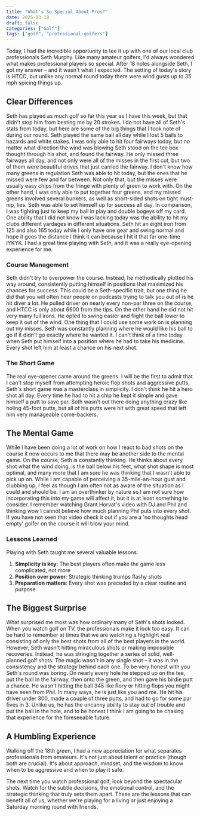 ```yaml
---
title: "What's So Special About Pros?"
date: 2025-03-18
draft: false
categories: ["Golf"]
tags: ["golf", "professional-golfers"]
---
```


Today, I had the incredible opportunity to tee it up with one of our local club professionals Seth Murphy. Like many amateur golfers, I'd always wondered what makes professional players so special. After 18 holes alongside Seth, I got my answer – and it wasn't what I expected. The setting of today's story is HTCC, but unlike any normal round today there were wind gusts up to 35 mph spicing things up.

## Clear Differences

Seth has played as much golf so far this year as I have this week, but that didn't stop him from besting me by 20 strokes. I do not have all of Seth's stats from today, but here are some of the big things that I took note of during our round. Seth played the same ball all day while I lost 5 balls to hazards and white stakes. I was only able to hit four fairways today, but no matter what direction the wind was blowing Seth stood on the tee box thought through his shot, and found the fairway. He only missed three fairways all day, and not only were all of the misses in the first cut, but two of them were beautiful drives that just carried the fairway. I don't know how many greens in regulation Seth was able to hit today, but the ones that he missed were few and far between. Not only that, but the misses were usually easy chips from the fringe with plenty of green to work with. On the other hand, I was only able to put together four greens, and my missed greens involved several bunkers, as well as short-sided shots on tight must-nip, lies. Seth was able to set himself up for success all day. In comparison, I was fighting just to keep my ball in play and double bogeys off my card. One ability that I did not know I was lacking today was the ability to hit my clubs different yardages in different situations. Seth hit an eight iron from 125 and also 165 today while I only have one gear and swing normal and hope it goes the distance I think it can because I hit it that far one-time IYKYK. I had a great time playing with Seth, and it was a really eye-opening experience for me.

### Course Management

Seth didn't try to overpower the course. Instead, he methodically plotted his way around, consistently putting himself in positions that maximized his chances for success. This could be a Seth-specific trait, but one thing he did that you will often hear people on podcasts trying to talk you out of is he hit diver a lot. He pulled driver on nearly every non-par three on the course, and HTCC is only about 6600 from the tips. On the other hand he did not hit very many full irons. He opted to swing easier and flight the ball lower to keep it out of the wind. One thing that I could use some work on is planning out my misses. Seth was constantly planning where he would like his ball to go if it didn't go exactly where he wanted it. I can't think of a time today when Seth put himself into a position where he had to take his medicine. Every shot left him at least a chance on his next shot.

### The Short Game

The real eye-opener came around the greens. I will be the first to admit that I can't stop myself from attempting heroic flop shots and aggressive putts, Seth's short game was a masterclass in simplicity. I don't think he hit a hero shot all day. Every time he had to hit a chip he kept it simple and gave himself a putt to save par. Seth wasn't out there doing anything crazy like holing 45-foot putts, but all of his putts were hit with great speed that left him very manageable come-backers.

## The Mental Game

While I have been doing a lot of work on how I react to bad shots on the course it now occurs to me that there may be another side to the mental game. On the course, Seth is constantly thinking. He thinks about every shot what the wind doing, is the ball below his feet, what shot shape is most optimal, and many more that I am sure he was thinking that I wasn't able to pick up on. While I am capable of perceiving a 35-mile-an-hour gust and clubbing up, I feel as though I am often not as aware of the situation as I could and should be. I am an overthinker by nature so I am not sure how incorporating this into my game will affect it, but it is at least something to consider. I remember watching Grant Horvat's video with DJ and Phil and thinking wow I cannot believe how much planning Phil puts into every shot. If you have not seen that video check it out if you are a 'no thoughts head empty' golfer on the course it will blow your mind.

### Lessons Learned

Playing with Seth taught me several valuable lessons:

1. **Simplicity is key**: The best players often make the game less complicated, not more
2. **Position over power**: Strategic thinking trumps flashy shots
3. **Preparation matters**: Every shot was preceded by a clear routine and purpose

## The Biggest Surprise

What surprised me most was how ordinary many of Seth's shots looked. When you watch golf on TV, the professionals make it look too easy. It can be hard to remember at times that we are watching a highlight real consisting of only the best shots from all of the best players in the world. However, Seth wasn't hitting miraculous shots or making impossible recoveries. Instead, he was stringing together a series of solid, well-planned golf shots. The magic wasn't in any single shot – it was in the consistency and the strategy behind each one. To be very honest with you Seth's round was boring. On nearly every hole he stepped up on the tee, put the ball in the fairway, then onto the green, and then gave his birdie putt a chance. He wasn't hitting the ball 345 like Rory or hitting flops you might have seen from Phil. In many ways, he is just like you and me. He hit his driver under 300, made a couple of three putts, and had to go for some par fives in 3. Unlike us, he has the uncanny ability to stay out of trouble and put the ball in the hole, and to be honest I think I am going to be chasing that experience for the foreseeable future.

## A Humbling Experience

Walking off the 18th green, I had a new appreciation for what separates professionals from amateurs. It's not just about talent or practice (though both are crucial). It's about approach, mindset, and the wisdom to know when to be aggressive and when to play it safe.

The next time you watch professional golf, look beyond the spectacular shots. Watch for the subtle decisions, the emotional control, and the strategic thinking that truly sets them apart. These are the lessons that can benefit all of us, whether we're playing for a living or just enjoying a Saturday morning round with friends.
